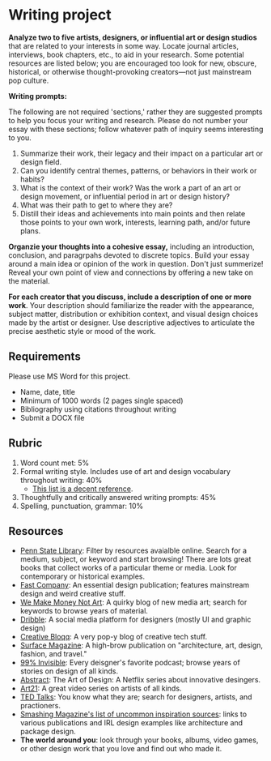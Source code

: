 # Writing project

**Analyze two to five artists, designers, or influential art or design studios** that are related to your interests in some way. Locate journal articles, interviews, book chapters, etc., to aid in your research. Some potential resources are listed below; you are encouraged too look for new, obscure, historical, or otherwise thought-provoking creators—not just mainstream pop culture.

**Writing prompts:**

The following are not required 'sections,' rather they are suggested prompts to help you focus your writing and research. Please do not number your essay with these sections; follow whatever path of inquiry seems interesting to you.

1. Summarize their work, their legacy and their impact on a particular art or design field.
2. Can you identify central themes, patterns, or behaviors in their work or habits?
3. What is the context of their work? Was the work a part of an art or design movement, or influential period in art or design history?
4. What was their path to get to where they are?  
5. Distill their ideas and achievements into main points and then relate those points to your own work, interests, learning path, and/or future plans.

**Organzie your thoughts into a cohesive essay,** including an introduction, conclusion, and paragrpahs devoted to discrete topics. Build your essay around a main idea or opinion of the work in question. Don't just summerize! Reveal your own point of view and connections by offering a new take on the material.

**For each creator that you discuss, include a description of one or more work**. Your description should familiarize the reader with the appearance, subject matter, distribution or exhibition context, and visual design choices made by the artist or designer. Use descriptive adjectives to articulate the precise aesthetic style or mood of the work.

## Requirements

Please use MS Word for this project.

* Name, date, title 
* Minimum of 1000 words \(2 pages single spaced\) 
* Bibliography using citations throughout writing
* Submit a DOCX file

## Rubric

1. Word count met: 5%
2. Formal writing style. Includes use of art and design vocabulary throughout writing: 40% 
   * [This list is a decent reference](http://learn.leighcotnoir.com/artspeak/art-vocabulary/).
3. Thoughtfully and critically answered writing prompts: 45%
4. Spelling, punctuation, grammar: 10%

## Resources

* [Penn State Library](https://libraries.psu.edu/): Filter by resources avaialble online. Search for a medium, subject, or keyword and start browsing! There are lots great books that collect works of a particular theme or media. Look for contemporary or historical examples. 
* [Fast Company](https://www.fastcompany.com/co-design): An essential design publication; features mainstream design and weird creative stuff. 
* [We Make Money Not Art](https://we-make-money-not-art.com/): A quirky blog of new media art; search for keywords to browse years of material.
* [Dribble](https://dribbble.com/): A social media platform for designers \(mostly UI and graphic design\)
* [Creative Bloqq](https://www.creativebloq.com/): A very pop-y blog of creative tech stuff.
* [Surface Magazine](https://www.surfacemag.com/): A high-brow publication on "architecture, art, design, fashion, and travel."
* [99% Invisible](https://99percentinvisible.org/): Every deisgner's favorite podcast; browse years of stories on design of all kinds. 
* [Abstract](https://www.netflix.com/title/80057883): The Art of Design: A Netflix series about innovative desingers. 
* [Art21](https://art21.org/): A great video series on artists of all kinds.
* [TED Talks](https://www.ted.com/talks): You know what they are; search for designers, artists, and practioners. 
* [Smashing Magazine's list of uncommon inspiration sources](https://www.smashingmagazine.com/2010/02/finding-inspiration-in-uncommon-sources-12-places-to-look/): links to various publications and IRL design examples like architecture and package design.
* **The world around you**: look through your books, albums, video games, or other design work that you love and find out who made it.



